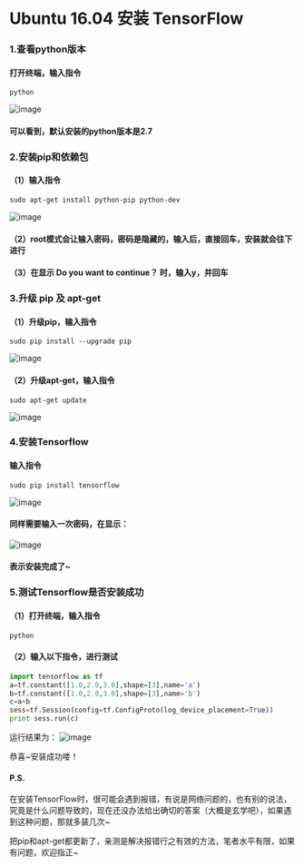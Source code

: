 # Ubuntu 16.04 安装 TensorFlow
### 1.查看python版本
#### 打开终端，输入指令
```
python
```
 ![image](https://github.com/lucia-ly/test2/blob/master/pic1/1.PNG)

#### 可以看到，默认安装的python版本是2.7

### 2.安装pip和依赖包

#### （1）输入指令

```
sudo apt-get install python-pip python-dev 
```
 ![image](https://github.com/lucia-ly/test2/blob/master/pic1/2.PNG)
#### （2）root模式会让输入密码，密码是隐藏的，输入后，直接回车，安装就会往下进行
#### （3）在显示 Do you want to continue？ 时，输入y，并回车
### 3.升级 pip 及 apt-get
#### （1）升级pip，输入指令
```
sudo pip install --upgrade pip
```
 ![image](https://github.com/lucia-ly/test2/blob/master/pic1/3.PNG)
#### （2）升级apt-get，输入指令
```
sudo apt-get update
```
 ![image](https://github.com/lucia-ly/test2/blob/master/pic1/4.PNG)
 
### 4.安装Tensorflow
#### 输入指令 
```
sudo pip install tensorflow
```
 ![image](https://github.com/lucia-ly/test2/blob/master/pic1/5.PNG)
#### 同样需要输入一次密码，在显示：
 ![image](https://github.com/lucia-ly/test2/blob/master/pic1/6.PNG)
#### 表示安装完成了~

### 5.测试Tensorflow是否安装成功
#### （1）打开终端，输入指令
```
python
```
#### （2）输入以下指令，进行测试
```python
import tensorflow as tf
a=tf.constant([1.0,2.0,3.0],shape=[3],name='a')
b=tf.constant([1.0,2.0,3.0],shape=[3],name='b')
c=a+b
sess=tf.Session(config=tf.ConfigProto(log_device_placement=True))
print sess.run(c)
```
运行结果为：
 ![image](https://github.com/lucia-ly/test2/blob/master/pic1/7.PNG)

恭喜~安装成功喽！

#### P.S.
在安装TensorFlow时，很可能会遇到报错，有说是网络问题的，也有别的说法，究竟是什么问题导致的，现在还没办法给出确切的答案（大概是玄学吧），如果遇到这种问题，那就多装几次~

把pip和apt-get都更新了，亲测是解决报错行之有效的方法，笔者水平有限，如果有问题，欢迎指正~
